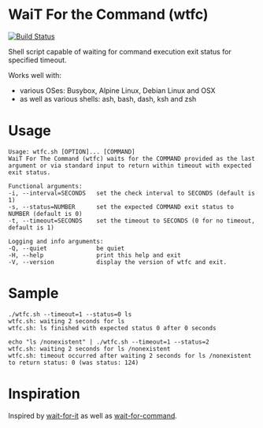 WaiT For the Command (wtfc)
===
[![Build Status](https://secure.travis-ci.org/typekpb/wtfc.png?branch=master)](http://travis-ci.org/typekpb/wtfc)

Shell script capable of waiting for command execution exit status for specified timeout.

Works well with:
* various OSes: Busybox, Alpine Linux, Debian Linux and OSX
* as well as various shells: ash, bash, dash, ksh and zsh

Usage
===

    Usage: wtfc.sh [OPTION]... [COMMAND]
    WaiT For The Command (wtfc) waits for the COMMAND provided as the last argument or via standard input to return within timeout with expected exit status.
    
    Functional arguments:
    -i, --interval=SECONDS   set the check interval to SECONDS (default is 1)
    -s, --status=NUMBER      set the expected COMMAND exit status to NUMBER (default is 0)
    -t, --timeout=SECONDS    set the timeout to SECONDS (0 for no timeout, default is 1)
    
    Logging and info arguments:
    -Q, --quiet              be quiet
    -H, --help               print this help and exit
    -V, --version            display the version of wtfc and exit.

Sample
===

    ./wtfc.sh --timeout=1 --status=0 ls
    wtfc.sh: waiting 2 seconds for ls
    wtfc.sh: ls finished with expected status 0 after 0 seconds

    echo "ls /nonexistent" | ./wtfc.sh --timeout=1 --status=2
    wtfc.sh: waiting 2 seconds for ls /nonexistent
    wtfc.sh: timeout occurred after waiting 2 seconds for ls /nonexistent to return status: 0 (was status: 124)

Inspiration
===

Inspired by [wait-for-it](https://github.com/vishnubob/wait-for-it) as well as [wait-for-command](https://github.com/ettore26/wait-for-command).